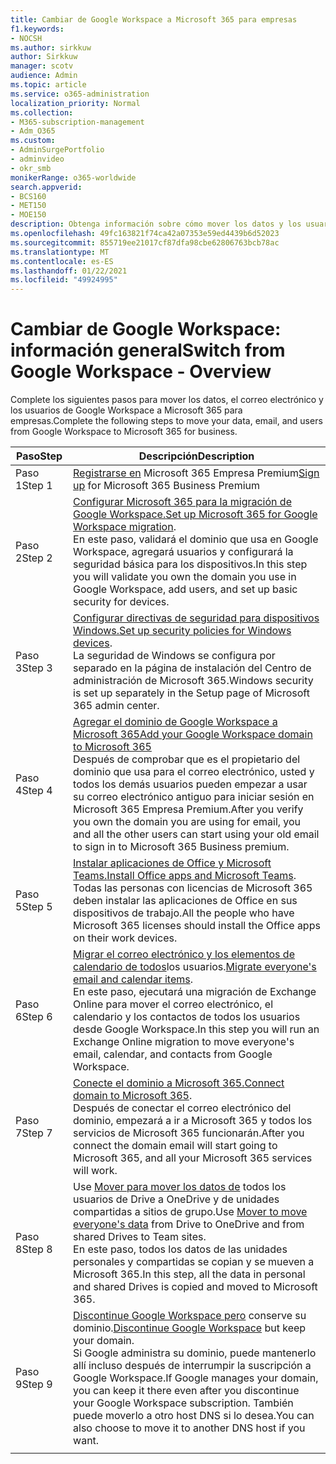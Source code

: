 ```yaml
---
title: Cambiar de Google Workspace a Microsoft 365 para empresas
f1.keywords:
- NOCSH
ms.author: sirkkuw
author: Sirkkuw
manager: scotv
audience: Admin
ms.topic: article
ms.service: o365-administration
localization_priority: Normal
ms.collection:
- M365-subscription-management
- Adm_O365
ms.custom:
- AdminSurgePortfolio
- adminvideo
- okr_smb
monikerRange: o365-worldwide
search.appverid:
- BCS160
- MET150
- MOE150
description: Obtenga información sobre cómo mover los datos y los usuarios de Google Workspace a Microsoft 365 para empresas.
ms.openlocfilehash: 49fc163821f74ca42a07353e59ed4439b6d52023
ms.sourcegitcommit: 855719ee21017cf87dfa98cbe62806763bcb78ac
ms.translationtype: MT
ms.contentlocale: es-ES
ms.lasthandoff: 01/22/2021
ms.locfileid: "49924995"
---
```

# <a name="switch-from-google-workspace---overview"></a><span data-ttu-id="70928-103">Cambiar de Google Workspace: información general</span><span class="sxs-lookup"><span data-stu-id="70928-103">Switch from Google Workspace - Overview</span></span>

<span data-ttu-id="70928-104">Complete los siguientes pasos para mover los datos, el correo electrónico y los usuarios de Google Workspace a Microsoft 365 para empresas.</span><span class="sxs-lookup"><span data-stu-id="70928-104">Complete the following steps to move your data, email, and users from Google Workspace to Microsoft 365 for business.</span></span>


| <span data-ttu-id="70928-105">Paso</span><span class="sxs-lookup"><span data-stu-id="70928-105">Step</span></span>  |<span data-ttu-id="70928-106">Descripción</span><span class="sxs-lookup"><span data-stu-id="70928-106">Description</span></span>  |
|---------|---------|
|<span data-ttu-id="70928-107">Paso 1</span><span class="sxs-lookup"><span data-stu-id="70928-107">Step 1</span></span> |  <span data-ttu-id="70928-108">[Registrarse en](../sign-up.md) Microsoft 365 Empresa Premium</span><span class="sxs-lookup"><span data-stu-id="70928-108">[Sign up](../sign-up.md) for Microsoft 365 Business Premium</span></span>       |
|<span data-ttu-id="70928-109">Paso 2</span><span class="sxs-lookup"><span data-stu-id="70928-109">Step 2</span></span> |   <span data-ttu-id="70928-110">[Configurar Microsoft 365 para la migración de Google Workspace.](set-up-microsoft-365-forgoogle.md)</span><span class="sxs-lookup"><span data-stu-id="70928-110">[Set up Microsoft 365 for Google Workspace migration](set-up-microsoft-365-forgoogle.md).</span></span> </br> <span data-ttu-id="70928-111">En este paso, validará el dominio que usa en Google Workspace, agregará usuarios y configurará la seguridad básica para los dispositivos.</span><span class="sxs-lookup"><span data-stu-id="70928-111">In this step you will validate you own the domain you use in Google Workspace, add users, and set up basic security for devices.</span></span> |
|<span data-ttu-id="70928-112">Paso 3</span><span class="sxs-lookup"><span data-stu-id="70928-112">Step 3</span></span> | <span data-ttu-id="70928-113">[Configurar directivas de seguridad para dispositivos Windows.](../secure-win10-pcs.md)</span><span class="sxs-lookup"><span data-stu-id="70928-113">[Set up security policies for Windows devices](../secure-win10-pcs.md).</span></span></br> <span data-ttu-id="70928-114">La seguridad de Windows se configura por separado en la página de instalación del Centro de administración de Microsoft 365.</span><span class="sxs-lookup"><span data-stu-id="70928-114">Windows security is set up separately in the Setup page of Microsoft 365 admin center.</span></span> |
|<span data-ttu-id="70928-115">Paso 4</span><span class="sxs-lookup"><span data-stu-id="70928-115">Step 4</span></span>|[<span data-ttu-id="70928-116">Agregar el dominio de Google Workspace a Microsoft 365</span><span class="sxs-lookup"><span data-stu-id="70928-116">Add your Google Workspace domain to Microsoft 365</span></span>](add-google-domain.md) </br> <span data-ttu-id="70928-117">Después de comprobar que es el propietario del dominio que usa para el correo electrónico, usted y todos los demás usuarios pueden empezar a usar su correo electrónico antiguo para iniciar sesión en Microsoft 365 Empresa Premium.</span><span class="sxs-lookup"><span data-stu-id="70928-117">After you verify you own the domain you are using for email, you and all the other users can start using your old email to sign in to Microsoft 365 Business premium.</span></span> |
|<span data-ttu-id="70928-118">Paso 5</span><span class="sxs-lookup"><span data-stu-id="70928-118">Step 5</span></span> | <span data-ttu-id="70928-119">[Instalar aplicaciones de Office y Microsoft Teams.](../install-office.md)</span><span class="sxs-lookup"><span data-stu-id="70928-119">[Install Office apps and Microsoft Teams](../install-office.md).</span></span></br> <span data-ttu-id="70928-120">Todas las personas con licencias de Microsoft 365 deben instalar las aplicaciones de Office en sus dispositivos de trabajo.</span><span class="sxs-lookup"><span data-stu-id="70928-120">All the people who have Microsoft 365 licenses should install the Office apps on their work devices.</span></span>|
|<span data-ttu-id="70928-121">Paso 6</span><span class="sxs-lookup"><span data-stu-id="70928-121">Step 6</span></span> | <span data-ttu-id="70928-122">[Migrar el correo electrónico y los elementos de calendario de todos](migrate-email.md)los usuarios.</span><span class="sxs-lookup"><span data-stu-id="70928-122">[Migrate everyone's email and calendar items](migrate-email.md).</span></span></br> <span data-ttu-id="70928-123">En este paso, ejecutará una migración de Exchange Online para mover el correo electrónico, el calendario y los contactos de todos los usuarios desde Google Workspace.</span><span class="sxs-lookup"><span data-stu-id="70928-123">In this step you will run an Exchange Online migration to move everyone's email, calendar, and contacts from Google Workspace.</span></span>  |
|<span data-ttu-id="70928-124">Paso 7</span><span class="sxs-lookup"><span data-stu-id="70928-124">Step 7</span></span> | <span data-ttu-id="70928-125">[Conecte el dominio a Microsoft 365.](connect-domain-tom365.md)</span><span class="sxs-lookup"><span data-stu-id="70928-125">[Connect domain to Microsoft 365](connect-domain-tom365.md).</span></span> </br> <span data-ttu-id="70928-126">Después de conectar el correo electrónico del dominio, empezará a ir a Microsoft 365 y todos los servicios de Microsoft 365 funcionarán.</span><span class="sxs-lookup"><span data-stu-id="70928-126">After you connect the domain email will start going to Microsoft 365, and all your Microsoft 365 services will work.</span></span>|
|<span data-ttu-id="70928-127">Paso 8</span><span class="sxs-lookup"><span data-stu-id="70928-127">Step 8</span></span>|<span data-ttu-id="70928-128">Use [Mover para mover los datos de](mover-migrate-files.md) todos los usuarios de Drive a OneDrive y de unidades compartidas a sitios de grupo.</span><span class="sxs-lookup"><span data-stu-id="70928-128">Use [Mover to move everyone's data](mover-migrate-files.md) from Drive to OneDrive and from shared Drives to Team sites.</span></span></br> <span data-ttu-id="70928-129">En este paso, todos los datos de las unidades personales y compartidas se copian y se mueven a Microsoft 365.</span><span class="sxs-lookup"><span data-stu-id="70928-129">In this step, all the data in personal and shared Drives is copied and moved to Microsoft 365.</span></span>|
|<span data-ttu-id="70928-130">Paso 9</span><span class="sxs-lookup"><span data-stu-id="70928-130">Step 9</span></span>| <span data-ttu-id="70928-131">[Discontinue Google Workspace pero](cancel-google.md) conserve su dominio.</span><span class="sxs-lookup"><span data-stu-id="70928-131">[Discontinue Google Workspace](cancel-google.md) but keep your domain.</span></span> </br> <span data-ttu-id="70928-132">Si Google administra su dominio, puede mantenerlo allí incluso después de interrumpir la suscripción a Google Workspace.</span><span class="sxs-lookup"><span data-stu-id="70928-132">If Google manages your domain, you can keep it there even after you discontinue your Google Workspace subscription.</span></span> <span data-ttu-id="70928-133">También puede moverlo a otro host DNS si lo desea.</span><span class="sxs-lookup"><span data-stu-id="70928-133">You can also choose to move it to another DNS host if you want.</span></span>|
|||
